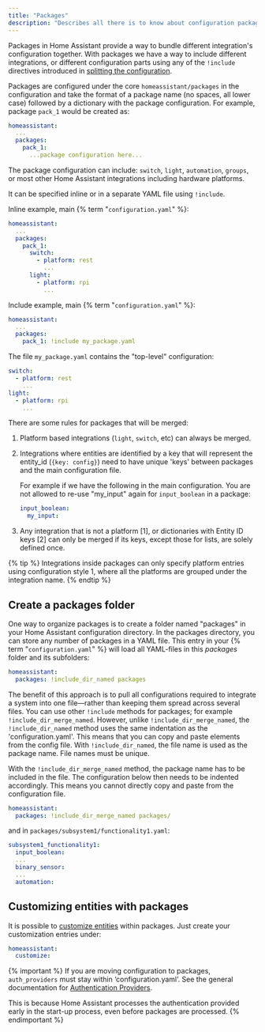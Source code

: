 ```yaml
---
title: "Packages"
description: "Describes all there is to know about configuration packages in Home Assistant."
---
```


Packages in Home Assistant provide a way to bundle different integration's configuration together. With packages we have a way to include different integrations, or different configuration parts using any of the `!include` directives introduced in [splitting the configuration](/docs/configuration/splitting_configuration).

Packages are configured under the core `homeassistant/packages` in the configuration and take the format of a package name (no spaces, all lower case) followed by a dictionary with the package configuration. For example, package `pack_1` would be created as:

```yaml
homeassistant:
  ...
  packages: 
    pack_1:
      ...package configuration here...
```

The package configuration can include: `switch`, `light`, `automation`, `groups`, or most other Home Assistant integrations including hardware platforms.

It can be specified inline or in a separate YAML file using `!include`.

Inline example, main {% term "`configuration.yaml`" %}:

```yaml
homeassistant:
  ...
  packages: 
    pack_1:
      switch:
        - platform: rest
          ...
      light:
        - platform: rpi
          ...
```

Include example, main {% term "`configuration.yaml`" %}:

```yaml
homeassistant:
  ...
  packages: 
    pack_1: !include my_package.yaml
```

The file `my_package.yaml` contains the "top-level" configuration:

```yaml
switch:
  - platform: rest
    ...
light:
  - platform: rpi
    ...
```

There are some rules for packages that will be merged:

1. Platform based integrations (`light`, `switch`, etc) can always be merged.
2. Integrations where entities are identified by a key that will represent the entity_id (`{key: config}`) need to have unique 'keys' between packages and the main configuration file.

    For example if we have the following in the main configuration. You are not allowed to re-use "my_input" again for `input_boolean` in a package:

    ```yaml
    input_boolean:
      my_input:
    ```

3. Any integration that is not a platform [1], or dictionaries with Entity ID keys [2] can only be merged if its keys, except those for lists, are solely defined once.

{% tip %}
Integrations inside packages can only specify platform entries using configuration style 1, where all the platforms are grouped under the integration name.
{% endtip %}

## Create a packages folder

One way to organize packages is to create a folder named "packages" in your Home Assistant configuration directory. In the packages directory, you can store any number of packages in a YAML file. This entry in your {% term "`configuration.yaml`" %} will load all YAML-files in this _packages_ folder and its subfolders:

```yaml
homeassistant:
  packages: !include_dir_named packages
```

The benefit of this approach is to pull all configurations required to integrate a system into one file&mdash;rather than keeping them spread across several files.
You can use other `!include` methods for packages; for example `!include_dir_merge_named`. However, unlike `!include_dir_merge_named`, the `!include_dir_named` method uses the same indentation as the 'configuration.yaml'. This means that you can copy and paste elements from the config file. With `!include_dir_named`, the file name is used as the package name. File names must be unique.

With the `!include_dir_merge_named` method, the package name has to be included in the file. The configuration below then needs to be indented accordingly. This means you cannot directly copy and paste from the configuration file.


```yaml
homeassistant:
  packages: !include_dir_merge_named packages/
```

and in `packages/subsystem1/functionality1.yaml`:

```yaml
subsystem1_functionality1:
  input_boolean:
  ...
  binary_sensor:
  ...
  automation:
```


## Customizing entities with packages

It is possible to [customize entities](/docs/configuration/customizing-devices/) within packages. Just create your customization entries under:

```yaml
homeassistant:
  customize:
```


{% important %}
If you are moving configuration to packages, `auth_providers` must stay within ‘configuration.yaml’. See the general documentation for [Authentication Providers](/docs/authentication/providers/#configuring-auth-providers).

This is because Home Assistant processes the authentication provided early in the start-up process, even before packages are processed.
{% endimportant %}
